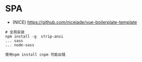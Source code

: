 # SPA

- (NICE) https://github.com/nicejade/vue-boilerplate-template

```shell
# 全局安装
npm install -g  strip-ansi
... sass
... node-sass

使用npm install cnpm 可能出错
```